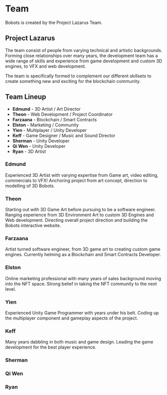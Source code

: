 # Team

Bobots is created by the Project Lazarus Team.&#x20;

## Project Lazarus

The team consist of people from varying technical and artistic backgrounds. Forming close relationships over many years, the development team has a wide range of skills and experience from game development and custom 3D engines, to VFX and web development.&#x20;

The team is specifically formed to complement our different skillsets to create something new and exciting for the blockchain community.

## Team Lineup

* **Edmund** - 3D Artist / Art Director
* **Theon** - Web Development / Project Coordinator
* **Farzaana** - Blockchain / Smart Contracts
* **Elston** - Marketing / Community
* **Yien** - Multiplayer / Unity Developer
* **Keff** - Game Designer / Music and Sound Director
* **Sherman** - Unity Developer
* **Qi Wen** - Unity Developer
* **Ryan** - 3D Artist

### Edmund

Experienced 3D Artist with varying expertise from Game art, video editing, commercials to VFX! Anchoring project from art concept, direction to modelling of 3D Bobots.

### Theon

Starting out with 3D Game Art before pursuing to be a software engineer. Ranging experience from 3D Environment Art to custom 3D Engines and Web development. Directing overall project direction and building the Bobots interactive website.

### Farzaana

Artist turned software engineer, from 3D game art to creating custom game engines. Currently helming as a Blockchain and Smart Contracts Developer.

### Elston

Online marketing professional with many years of sales background moving into the NFT space. Strong belief in taking the NFT community to the next level.

### Yien

Experienced Unity Game Programmer with years under his belt. Coding up the multiplayer component and gameplay aspects of the project.&#x20;

### Keff

Many years dabbling in both music and game design. Leading the game development for the best player experience.&#x20;

### Sherman



### Qi Wen



### Ryan

